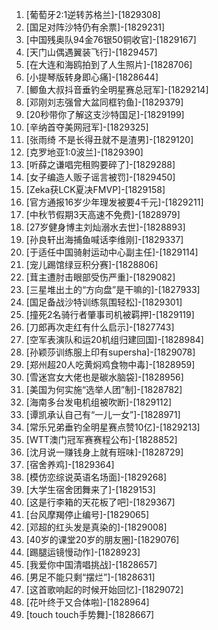 
1. [葡萄牙2:1逆转苏格兰]-[1829308]
1. [国足对阵沙特仍有余票]-[1829231]
1. [中国残奥队94金76银50铜收官]-[1829167]
1. [天门山偶遇翼装飞行]-[1829457]
1. [在大连和海鸥拍到了人生照片]-[1828706]
1. [小提琴版转身即心痛]-[1828644]
1. [鲫鱼大叔抖音垂钓全明星赛总冠军]-[1829214]
1. [邓刚刘志强曾大盆同框钓鱼]-[1829379]
1. [20秒带你了解这支沙特国足]-[1829199]
1. [辛纳首夺美网冠军]-[1829325]
1. [张雨绮 不是长得丑就不是渣男]-[1829120]
1. [克罗地亚1:0波兰]-[1829390]
1. [听薛之谦唱完租购要碎了]-[1829288]
1. [女子编造人贩子谣言被罚]-[1829450]
1. [Zeka获LCK夏决FMVP]-[1829158]
1. [官方通报16岁少年理发被要4千元]-[1829211]
1. [中秋节假期3天高速不免费]-[1828979]
1. [27岁健身博主刘灿溺水去世]-[1828893]
1. [孙良轩出海捕鱼喊话李维刚]-[1829337]
1. [于适任中国骑射运动中心副主任]-[1829114]
1. [宠儿踢馆绿豆积分赛]-[1828806]
1. [茸主遭肘击眼部受伤严重]-[1829082]
1. [三星堆出土的“方向盘”是干嘛的]-[1827933]
1. [国足备战沙特训练氛围轻松]-[1829301]
1. [撞死2名骑行者肇事司机被羁押]-[1829119]
1. [刀郎再次走红有什么启示]-[1827743]
1. [空军表演队和运20机组归建回国]-[1828984]
1. [孙颖莎训练服上印有supersha]-[1829078]
1. [郑州超20人吃黄焖鸡食物中毒]-[1828959]
1. [雪迷宫女大佬也是碳水脑袋]-[1828956]
1. [美国为何实施“选举人团”制]-[1828782]
1. [海南多台发电机组被吹断]-[1829112]
1. [谭凯承认自己有“一儿一女”]-[1828971]
1. [常乐兄弟垂钓全明星赛点赞10亿]-[1829213]
1. [WTT澳门冠军赛赛程公布]-[1828852]
1. [沈月说一赚钱身上就有班味]-[1828729]
1. [宿舍养鸡]-[1829364]
1. [模仿恋综说英语名场面]-[1829268]
1. [大学生宿舍团舞来了]-[1829153]
1. [这是行李箱的天花板了吧]-[1829367]
1. [台风摩羯停止编号]-[1829065]
1. [邓超的红头发是真染的]-[1829008]
1. [40岁的课堂20岁的朋友圈]-[1829076]
1. [踢腿运镜慢动作]-[1828923]
1. [我爱你中国清唱挑战]-[1828657]
1. [男足不能只剩“摆烂”]-[1828631]
1. [这首歌响起的时候开始回忆]-[1829072]
1. [花叶终于又合体啦]-[1828964]
1. [touch touch手势舞]-[1828667]